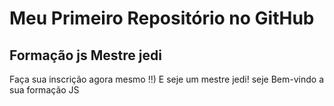 # Meu Primeiro Repositório no GitHub 
## Formação js Mestre jedi
Faça sua inscrição agora mesmo !!) E seje um mestre jedi!
seje Bem-vindo a sua formação JS
